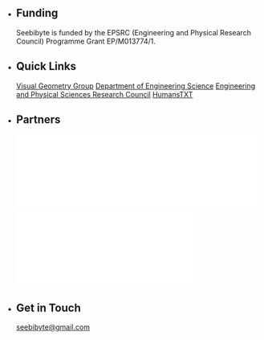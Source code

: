 
*	## Funding

	Seebibyte is funded by the EPSRC (Engineering and Physical Research Council) Programme Grant EP/M013774/1.

*	## Quick Links

	[Visual Geometry Group](http://www.robots.ox.ac.uk/~vgg/)
	[Department of Engineering Science](http://www.eng.ox.ac.uk/)
	[Engineering and Physical Sciences Research Council](https://www.epsrc.ac.uk/)
	[HumansTXT](/humans.txt)

*	## Partners

	![](images/oxford.png)
	![](images/epsrc.png)

*	## Get in Touch

	[seebibyte@gmail.com](mailto:seebibyte@gmail.com)
